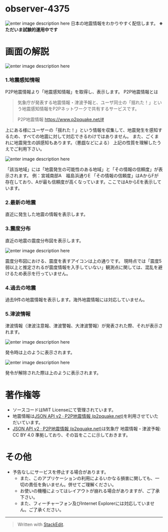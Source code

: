 ﻿# observer-4375

![enter image description here](https://i.ibb.co/2jYxY7G/Group-25.png)
日本の地震情報をわかりやすく配信します。
**※ただいま試験的運用中です**

# 画面の解説

![enter image description here](https://i.ibb.co/Zg67MTY/Web-12-1-2022-202946-observer-4375-vercel-app.jpg)

### 1.地震感知情報

P2P地震情報より「地震感知情報」を取得し、表示します。
P2P地震情報とは

> 気象庁が発表する地震情報・津波予報と、ユーザ同士の「揺れた！」という地震感知情報をP2Pネットワークで共有するサービスです。
> 
> P2P地震情報 https://www.p2pquake.net/#

上にある様にユーザーの「揺れた！」という情報を収集して、地震発生を感知するため、すべての地震に対して対応できるわけではありません。
また、ごくまれに地震発生の誤感知もあります。（悪戯などによる）
上記の性質を理解したうえでご利用下さい。

![enter image description here](https://i.ibb.co/nfjwRzT/image.png)

「該当地域」には「地震発生の可能性のある地域」と「その情報の信頼度」が表示されます。
例：宮城南部A　福島浜通りE
「その情報の信頼度」はAからFが存在しており、Aが最も信頼度が高くなっています。ここではAからEを表示しています。

### 2.最新の地震

直近に発生した地震の情報を表示します。

### 3.震度分布

直近の地震の震度分布図を表示します。

![enter image description here](https://i.ibb.co/T8WSfKJ/iMac-1.png)

震度分布図における、震度を表すアイコンは上の通りです。
現時点では「震度5弱以上と推定されるが震度情報を入手していない」観測点に関しては、混乱を避けるため表示を行っていません。

### 4.過去の地震

過去9件の地震情報を表示します。海外地震情報には対応していません。

### 5.津波情報

津波情報（津波注意報、津波警報、大津波警報）が発表された際、それが表示されます。

![enter image description here](https://i.ibb.co/1MYk2jf/image.png)

発令時は上のように表示されます。

![enter image description here](https://i.ibb.co/f9Pv1Rh/image.png)

発令が解除された際は上のように表示されます。

# 著作権等

- ソースコードはMIT Licenseにて管理されています。
- 地震情報は[JSON API v2 · P2P地震情報 (p2pquake.net)](https://www.p2pquake.net/json_api_v2/#menu)を利用させていただいています。
- [JSON API v2 · P2P地震情報 (p2pquake.net)](https://www.p2pquake.net/json_api_v2/#menu)は気象庁 地震情報・津波予報: CC BY 4.0 準拠しており、その旨をここに示しておきます。

# その他

- 予告なしにサービスを停止する場合があります。
  - また、このアプリケーションの利用によるいかなる損害に関しても、一切の責任を負いません。併せてご理解ください。
  - お使いの機種によってはレイアウトが崩れる場合がありますが、ご了承下さい。
  - また、フィーチャーフォン及びInternet Explorerには対応していません。ご了承ください。

****

> Written with [StackEdit](https://stackedit.io/).
